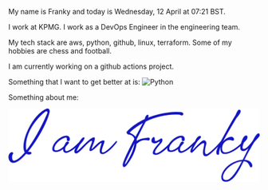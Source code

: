 My name is Franky and today is Wednesday, 12 April at 07:21 BST. 

I work at KPMG. I work as a DevOps Engineer in the engineering team.

My tech stack are aws, python, github, linux, terraform. Some of my hobbies are chess and football.

I am currently working on a github actions project.

Something that I want to get better at is: <img alt="Python" src="https://img.shields.io/badge/-Python-2360ee?style=flat-square&logo=python&logoColor=yellow" />

Something about me:

<section>
<a href="https://uk.linkedin.com/in/francescowang">
<img align="center" src="images/header.png" </a>
</section>